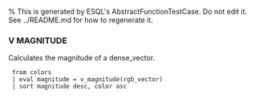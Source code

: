 % This is generated by ESQL's AbstractFunctionTestCase. Do not edit it. See ../README.md for how to regenerate it.

### V MAGNITUDE
Calculates the magnitude of a dense_vector.

```esql
 from colors
 | eval magnitude = v_magnitude(rgb_vector)
 | sort magnitude desc, color asc
```
